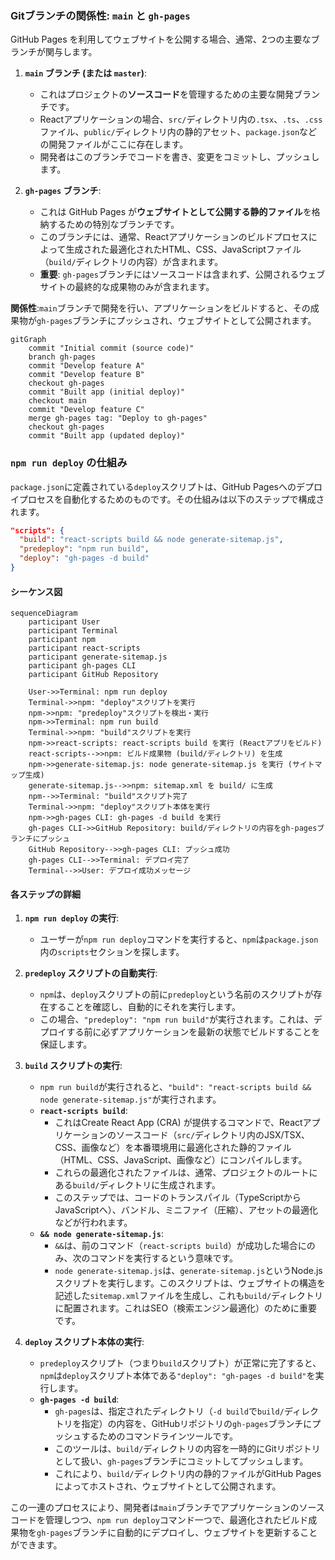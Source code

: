 ### Gitブランチの関係性: `main` と `gh-pages`

GitHub Pages を利用してウェブサイトを公開する場合、通常、2つの主要なブランチが関与します。

1.  **`main` ブランチ (または `master`)**:
    *   これはプロジェクトの**ソースコード**を管理するための主要な開発ブランチです。
    *   Reactアプリケーションの場合、`src/`ディレクトリ内の`.tsx`、`.ts`、`.css`ファイル、`public/`ディレクトリ内の静的アセット、`package.json`などの開発ファイルがここに存在します。
    *   開発者はこのブランチでコードを書き、変更をコミットし、プッシュします。

2.  **`gh-pages` ブランチ**:
    *   これは GitHub Pages が**ウェブサイトとして公開する静的ファイル**を格納するための特別なブランチです。
    *   このブランチには、通常、Reactアプリケーションのビルドプロセスによって生成された最適化されたHTML、CSS、JavaScriptファイル（`build/`ディレクトリの内容）が含まれます。
    *   **重要**: `gh-pages`ブランチにはソースコードは含まれず、公開されるウェブサイトの最終的な成果物のみが含まれます。

**関係性**:`main`ブランチで開発を行い、アプリケーションをビルドすると、その成果物が`gh-pages`ブランチにプッシュされ、ウェブサイトとして公開されます。

```mermaid
gitGraph
    commit "Initial commit (source code)"
    branch gh-pages
    commit "Develop feature A"
    commit "Develop feature B"
    checkout gh-pages
    commit "Built app (initial deploy)"
    checkout main
    commit "Develop feature C"
    merge gh-pages tag: "Deploy to gh-pages"
    checkout gh-pages
    commit "Built app (updated deploy)"
```

### `npm run deploy` の仕組み

`package.json`に定義されている`deploy`スクリプトは、GitHub Pagesへのデプロイプロセスを自動化するためのものです。その仕組みは以下のステップで構成されます。

```json
"scripts": {
  "build": "react-scripts build && node generate-sitemap.js",
  "predeploy": "npm run build",
  "deploy": "gh-pages -d build"
}
```

#### シーケンス図

```mermaid
sequenceDiagram
    participant User
    participant Terminal
    participant npm
    participant react-scripts
    participant generate-sitemap.js
    participant gh-pages CLI
    participant GitHub Repository

    User->>Terminal: npm run deploy
    Terminal->>npm: "deploy"スクリプトを実行
    npm->>npm: "predeploy"スクリプトを検出・実行
    npm->>Terminal: npm run build
    Terminal->>npm: "build"スクリプトを実行
    npm->>react-scripts: react-scripts build を実行 (Reactアプリをビルド)
    react-scripts-->>npm: ビルド成果物 (build/ディレクトリ) を生成
    npm->>generate-sitemap.js: node generate-sitemap.js を実行 (サイトマップ生成)
    generate-sitemap.js-->>npm: sitemap.xml を build/ に生成
    npm-->>Terminal: "build"スクリプト完了
    Terminal->>npm: "deploy"スクリプト本体を実行
    npm->>gh-pages CLI: gh-pages -d build を実行
    gh-pages CLI->>GitHub Repository: build/ディレクトリの内容をgh-pagesブランチにプッシュ
    GitHub Repository-->>gh-pages CLI: プッシュ成功
    gh-pages CLI-->>Terminal: デプロイ完了
    Terminal-->>User: デプロイ成功メッセージ
```

#### 各ステップの詳細

1.  **`npm run deploy` の実行**:
    *   ユーザーが`npm run deploy`コマンドを実行すると、`npm`は`package.json`内の`scripts`セクションを探します。

2.  **`predeploy` スクリプトの自動実行**:
    *   `npm`は、`deploy`スクリプトの前に`predeploy`という名前のスクリプトが存在することを確認し、自動的にそれを実行します。
    *   この場合、`"predeploy": "npm run build"`が実行されます。これは、デプロイする前に必ずアプリケーションを最新の状態でビルドすることを保証します。

3.  **`build` スクリプトの実行**:
    *   `npm run build`が実行されると、`"build": "react-scripts build && node generate-sitemap.js"`が実行されます。
    *   **`react-scripts build`**:
        *   これはCreate React App (CRA) が提供するコマンドで、Reactアプリケーションのソースコード（`src/`ディレクトリ内のJSX/TSX、CSS、画像など）を本番環境用に最適化された静的ファイル（HTML、CSS、JavaScript、画像など）にコンパイルします。
        *   これらの最適化されたファイルは、通常、プロジェクトのルートにある`build/`ディレクトリに生成されます。
        *   このステップでは、コードのトランスパイル（TypeScriptからJavaScriptへ）、バンドル、ミニファイ（圧縮）、アセットの最適化などが行われます。
    *   **`&& node generate-sitemap.js`**:
        *   `&&`は、前のコマンド（`react-scripts build`）が成功した場合にのみ、次のコマンドを実行するという意味です。
        *   `node generate-sitemap.js`は、`generate-sitemap.js`というNode.jsスクリプトを実行します。このスクリプトは、ウェブサイトの構造を記述した`sitemap.xml`ファイルを生成し、これも`build/`ディレクトリに配置されます。これはSEO（検索エンジン最適化）のために重要です。

4.  **`deploy` スクリプト本体の実行**:
    *   `predeploy`スクリプト（つまり`build`スクリプト）が正常に完了すると、`npm`は`deploy`スクリプト本体である`"deploy": "gh-pages -d build"`を実行します。
    *   **`gh-pages -d build`**:
        *   `gh-pages`は、指定されたディレクトリ（`-d build`で`build/`ディレクトリを指定）の内容を、GitHubリポジトリの`gh-pages`ブランチにプッシュするためのコマンドラインツールです。
        *   このツールは、`build/`ディレクトリの内容を一時的にGitリポジトリとして扱い、`gh-pages`ブランチにコミットしてプッシュします。
        *   これにより、`build/`ディレクトリ内の静的ファイルがGitHub Pagesによってホストされ、ウェブサイトとして公開されます。

この一連のプロセスにより、開発者は`main`ブランチでアプリケーションのソースコードを管理しつつ、`npm run deploy`コマンド一つで、最適化されたビルド成果物を`gh-pages`ブランチに自動的にデプロイし、ウェブサイトを更新することができます。